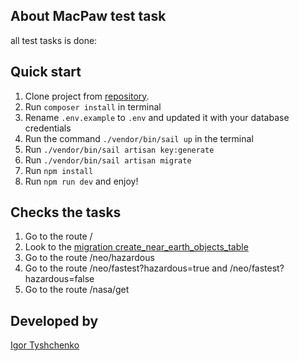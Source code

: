 


## About MacPaw test task

all test tasks is done:


## Quick start

1. Clone project from [repository](https://github.com/igotiss/MacPaw_test_task).
2. Run `composer install` in terminal
3. Rename `.env.example` to `.env` and updated it with your database credentials
4. Run the command `./vendor/bin/sail up` in the terminal
5. Run `./vendor/bin/sail artisan key:generate`
6. Run `./vendor/bin/sail artisan migrate`
7. Run `npm install`
8. Run `npm run dev` and enjoy!


## Checks the tasks

1. Go to the route / 
2. Look to the  [migration create_near_earth_objects_table](https://github.com/igotiss/MacPaw_test_task/blob/master/database/migrations/2022_07_22_125215_create_near_earth_objects_table.php)
3. Go to the route /neo/hazardous
4. Go to the route /neo/fastest?hazardous=true and /neo/fastest?hazardous=false
5. Go to the route /nasa/get


## Developed by
 [Igor Tyshchenko](mailto:igotiss@gmail.com)
